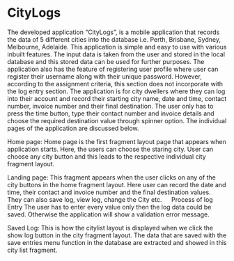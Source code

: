 # CityLogs

The developed application “CityLogs”, is a mobile application that records the data of 5 different cities into the database i.e. Perth, Brisbane, Sydney, Melbourne, Adelaide. This application is simple and easy to use with various inbuilt features. The input data is taken from the user and stored in the local database and this stored data can be used for further purposes. The application also has the feature of registering user profile where user can register their username along with their unique password. However, according to the assignment criteria, this section does not incorporate with the log entry section. The application is for city dwellers where they can log into their account and record their starting city name, date and time, contact number, invoice number and their final destination. The user only has to press the time button, type their contact number and invoice details and choose the required destination value through spinner option. The individual pages of the application are discussed below.

Home page: Home page is the first fragment layout page that appears when application starts. Here, the users can choose the staring city. User can choose any city button and this leads to the respective individual city fragment layout.

Landing page: This fragment appears when the user clicks on any of the city buttons in the home fragment layout. Here user can record the date and time, their contact and invoice number and the final destination values. They can also save log, view log, change the City etc.   Process of log Entry The user has to enter every value only then the log data could be saved. Otherwise the application will show a validation error message.

Saved Log: This is how the citylist layout is displayed when we click the show log button in the city fragment layout. The data that are saved with the save entries menu function in the database are extracted and showed in this city list fragment.
